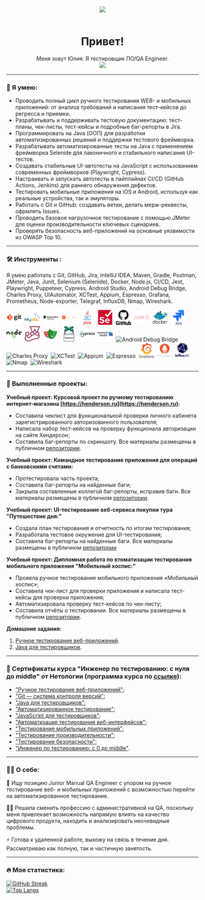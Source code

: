 <div id="header" align="center">
  <img src="https://i.giphy.com/media/v1.Y2lkPTc5MGI3NjExb2U0cjh1Y3J4Y200MzQwY2Q4NTJ4aDZjc3luZmYyaXZwZHI0aGtqeiZlcD12MV9pbnRlcm5hbF9naWZfYnlfaWQmY3Q9Zw/BferOKonYOspm28AiB/giphy.gif" width="100"/>
</div>

<div id="header" align="center">
<img src="https://komarev.com/ghpvc/?username=YULLEN1&style=flat-square&color=blue" alt="" align="center"/>
</div>

<h1 id="header" align="center">
  Привет! 
</h1>
<div align="center">
Меня зовут Юлия. Я тестировщик ПО/QA Engineer.
</div>
<div align="center">
  <img src="https://i.giphy.com/media/v1.Y2lkPTc5MGI3NjExMDNoMnh1d3kzZGd4ZWhwYTlwMW9yZ2kzNmkzNHpiYW9obHZjZnN3dSZlcD12MV9pbnRlcm5hbF9naWZfYnlfaWQmY3Q9Zw/hpXdHPfFI5wTABdDx9/giphy.gif" />
</div>

___
### :mag_right: Я умею:
- Проводить полный цикл ручного тестирования WEB- и мобильных приложений: от анализа требований и написания тест-кейсов до регресса и приемки.
- Разрабатывать и поддерживать тестовую документацию: тест-планы, чек-листы, тест-кейсы и подробные баг-репорты в Jira.
- Программировать на Java (ООП) для разработки автоматизированных решений и поддержки тестового фреймворка.
- Разрабатывать автоматизированные тесты на Java с применением фреймворка Selenide для лаконичного и стабильного написания UI-тестов.
- Создавать стабильные UI-автотесты на JavaScript с использованием современных фреймворков (Playwright, Cypress).
- Настраивать и запускать автотесты в пайплайнах CI/CD (GitHub Actions, Jenkins) для раннего обнаружения дефектов.
- Тестировать мобильные приложения на iOS и Android, используя как реальные устройства, так и эмуляторы.
- Работать с Git и GitHub: создавать ветки, делать мерж-реквесты, офрмлять Issues.
- Проводить базовое нагрузочное тестирование с помощью JMeter для оценки производительности ключевых сценариев.
- Проверять безопасность веб-приложений на основные уязвимости из OWASP Top 10.
  
---
### :hammer_and_wrench: Инструменты :
Я умею работать с Git, GitHub, Jira, IntelliJ IDEA, Maven, Gradle, Postman, JMeter, Java, Junit, Selenium (Selenide), Docker, Node.js, CI/CD, Jest, Playwright, Puppeteer, Cypress, Android Studio, Android Debug Bridge, Charles Proxy, UIAutomator, XCTest, Appium, Espresso, Grafana, Prometheus, Node-exporter, Telegraf, InfluxDB, Nmap, Wireshark.
<div>
  <img src="https://github.com/devicons/devicon/blob/master/icons/git/git-original-wordmark.svg" title="Git" alt="Git" width="40" height="40"/>&nbsp;
  <img src="https://github.com/devicons/devicon/blob/master/icons/mysql/mysql-original-wordmark.svg" title="MySQL" alt="MySQL" width="40" height="40"/>&nbsp;
  <img src="https://github.com/devicons/devicon/blob/master/icons/intellij/intellij-plain-wordmark.svg" title="IntelliJ Idea" alt="IntelliJ Idea" width="40" height="40"/>&nbsp;
  <img src="https://github.com/devicons/devicon/blob/master/icons/postman/postman-original-wordmark.svg" title="Postman" alt="Postman" width="40" height="40"/>&nbsp;
  <img src="https://github.com/devicons/devicon/blob/master/icons/java/java-original-wordmark.svg" title="Java" alt="Java" width="40" height="40"/>&nbsp;
  <img src="https://github.com/devicons/devicon/blob/master/icons/selenium/selenium-original.svg" title="Selenium" alt="Selenium" width="40" height="40"/>&nbsp;
  <img src="https://github.com/devicons/devicon/blob/master/icons/github/github-original-wordmark.svg"  title="GitHub" alt="GitHub" width="40" height="40"/>&nbsp;
  <img src="https://github.com/devicons/devicon/blob/master/icons/junit/junit-line-wordmark.svg" title="JUnit" alt="JUnit" width="40" height="40"/>&nbsp;
  <img src="https://github.com/devicons/devicon/blob/master/icons/docker/docker-original-wordmark.svg" title="Docker" alt="Docker" width="40" height="40"/>&nbsp;
  <img src="https://github.com/devicons/devicon/blob/master/icons/jira/jira-original-wordmark.svg" title="Jira" alt="Jira" width="40" height="40"/>&nbsp;
  <img src="https://github.com/devicons/devicon/blob/master/icons/nodejs/nodejs-original-wordmark.svg" title="Node.js" alt="Node.js" width="40" height="40"/>&nbsp;
  <img src="https://github.com/devicons/devicon/blob/master/icons/jest/jest-plain.svg" title="Jest" alt="Jest" width="40" height="40"/>&nbsp;
  <img src="https://github.com/devicons/devicon/blob/master/icons/playwright/playwright-original.svg" title="Playwright" alt="Playwright" width="40" height="40"/>&nbsp;
  <img src="https://github.com/devicons/devicon/blob/master/icons/puppeteer/puppeteer-original.svg" title="Puppeteer" alt="Puppeteer" width="40" height="40"/>&nbsp;
  <img src="https://github.com/devicons/devicon/blob/master/icons/cypressio/cypressio-original-wordmark.svg" title="Cypress" alt="Cypress" width="40" height="40"/>&nbsp;
  <img src="https://github.com/devicons/devicon/blob/master/icons/androidstudio/androidstudio-original-wordmark.svg" title="Android Studio" alt="Android Studio" width="40" height="40"/>&nbsp;
  <img src="https://github.com/user-attachments/assets/bfe407ca-fe04-45c9-ac8d-144c715f8892" title="Android Debug Bridge" alt="Android Debug Bridge" width="40" height="40"/>&nbsp;
  <img src="https://avatars.mds.yandex.net/i?id=df8a8aa4cfbcb9525967900104365b17ca0dba4a-5878952-images-thumbs&n=13" title="Charles Proxy" alt="Charles Proxy" width="40" height="40"/>&nbsp;
  <img src="https://s3.amazonaws.com/media-p.slid.es/uploads/235357/images/6245918/xcuitest.png" title="XCTest" alt="XCTest" width="40" height="40"/>&nbsp;
  <img src="https://avatars.mds.yandex.net/i?id=60d320655d2921fbd5c84ecb4103f458909af7f4-2889503-images-thumbs&n=13" title="Appium" alt="Appium" width="40" height="40"/>&nbsp;
  <img src="https://avatars.mds.yandex.net/i?id=a510c3f95c53b30ee3f3565707be78bc6041551cd3c7f6e7-12629451-images-thumbs&n=13" title="Espresso" alt="Espresso" width="40" height="40"/>&nbsp;
  <img src="https://github.com/devicons/devicon/blob/master/icons/grafana/grafana-original-wordmark.svg" title="Grafana" alt="Grafana" width="40" height="40"/>&nbsp;
  <img src="https://github.com/devicons/devicon/blob/master/icons/prometheus/prometheus-original-wordmark.svg" title="Prometheus" alt="Prometheus" width="40" height="40"/>&nbsp;
  <img src="https://github.com/devicons/devicon/blob/master/icons/influxdb/influxdb-original-wordmark.svg" title="InfluxDB" alt="InfluxDB" width="40" height="40"/>&nbsp;
  <img src="https://www.simplilearn.com/ice9/free_resources_article_thumb/nmap_logo_1-what_is_nmap.PNG" title="Nmap" alt="Nmap" width="40" height="40"/>&nbsp;
  <img src="https://www.ceos3c.com/wp-content/uploads/2019/07/wireshark.png" title="Wireshark" alt="Wireshark" width="40" height="40"/>&nbsp;
</div>

---
### :file_folder: Выполненные проекты:
**Учебный проект: Курсовой проект по ручному тестированию интернет-магазина [https://henderson.ru](https://henderson.ru):**
- Составила чеклист для функциональной проверки личного кабинета зарегистрированного авторизованного пользователя;
- Написала набор тест-кейсов на проверку функционала авторизации на сайте Хендерсон;
- Составила баг-репорты по скриншоту. Все материалы размещены в публичном [репозитории](https://github.com/YULLEN1/Manual_testing_tasks_description/blob/main/Manual%20testing.md).

**Учебный проект: Командное тестирование приложения для операций с банковскими счетами:**
- Протестировала часть проекта;
- Составила баг-репорты на найденные баги;
- Закрыла составленные коллегой баг-репорты, исправив баги. Все материалы размещены в публичном [репозитории]( https://github.com/YULLEN1/Team_Project_Java).

**Учебный проект:  UI-тестирование веб-сервиса покупки тура "Путешествие дня:"**
- Создала план тестирования и отчетность по итогам тестирования;
- Разработала тестовое окружение для UI-тестирования;
- Составила баг-репорты на найденные баги. Все материалы размещены в публичном [репозитории](https://github.com/YULLEN1/CourseWork)
  
**Учебный проект:  Дипломная работа по втоматизации тестирования мобильного приложения "Мобильный хоспис:"**
- Провела ручное тестирование мобильного приложения «Мобильный хоспис»;
- Составила чек-лист для проверки приложения и написала тест-кейсы для проверки приложения;
- Автоматизировала проверку тест-кейсов по чек-листу;
- Составила отчёты о тестировании. Все материалы размещены в публичном [репозитории](https://github.com/YULLEN1/Diploma_Mobile_app_Hospis).

**Домашние задания:**
1. [Ручное тестирование веб-приложений](https://github.com/YULLEN1/Manual_testing_tasks_description/tree/main).
2. [Java для тестировщиков](https://github.com/YULLEN1/Homeworks/blob/main/Homeworks_Java.md).
  
 
---

### :page_with_curl: Сертификаты курса "Инженер по тестированию: с нуля до middle" от Нетологии (программа курса по [ссылке](https://netology.ru/programs/qa)):
- ["Ручное тестирование веб-приложений"](https://github.com/YULLEN1/Certificates/blob/main/certificate_Manual_test.pdf);
- ["Git — система контроля версий"](https://github.com/YULLEN1/Certificates/blob/main/certificate_Git.pdf);
- ["Java для тестировщиков"](https://github.com/YULLEN1/Certificates/blob/main/certificate_Java.pdf);
- ["Автоматизированное тестирование"](https://github.com/YULLEN1/Certificates/blob/main/certificate_Automated_test.pdf);
- ["JavaScript для тестировщиков"](https://github.com/YULLEN1/Certificates/blob/main/certificate_Java_script.pdf);
- ["Автоматизация тестирования веб-интерфейсов"](https://github.com/YULLEN1/Certificates/blob/main/certificate_Automated_test_WEB.pdf);
- ["Тестирование мобильных приложений"](https://github.com/YULLEN1/Certificates/blob/main/certificate_Mobile_test.pdf);
- ["Тестирование производительности"](https://github.com/YULLEN1/Certificates/blob/main/certificate_Load_test.pdf);
- ["Тестирование безопасности"](https://github.com/YULLEN1/Certificates/blob/main/certificate_Security_test.pdf);
- ["Инженер по тестированию: с 0 до middle"](https://github.com/YULLEN1/Certificates/blob/main/certificate_Final.pdf).


---


### :woman_technologist: О себе:
:briefcase: Ищу позицию Junior Manual QA Engineer с упором на ручное тестирование веб- и мобильных приложений с возможностью перейти на автоматизированное тестирование. 

:woman_student: Решила сменить профессию с административной на QA, поскольку меня привлекает возможность напрямую влиять на качество цифрового продукта, находить и анализировать неочевидные проблемы. 

:zap: Готова к удаленной работе, выхожу на связь в течение дня. Рассматриваю как полную, так и частичную занятость.

---

### :fire: Моя статистика:
[![GitHub Streak](http://github-readme-streak-stats.herokuapp.com?user=YULLEN1&theme=dark&background=000000)](https://git.io/streak-stats) <br>
[![Top Langs](https://github-readme-stats.vercel.app/api/top-langs/?username=YULLEN1&layout=compact&theme=vision-friendly-dark)](https://github.com/anuraghazra/github-readme-stats)





